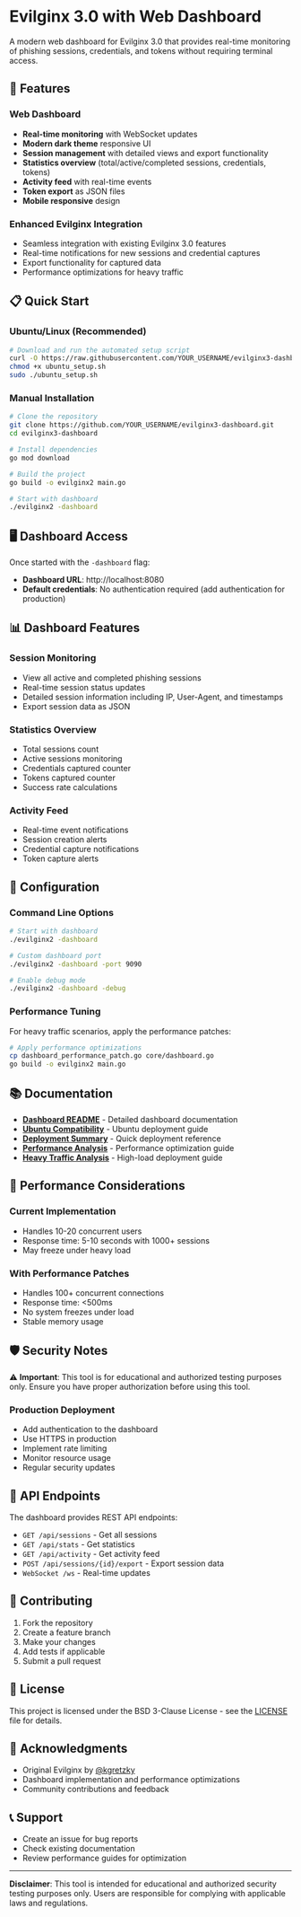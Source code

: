 # Evilginx 3.0 with Web Dashboard

A modern web dashboard for Evilginx 3.0 that provides real-time monitoring of phishing sessions, credentials, and tokens without requiring terminal access.

## 🚀 Features

### Web Dashboard
- **Real-time monitoring** with WebSocket updates
- **Modern dark theme** responsive UI
- **Session management** with detailed views and export functionality
- **Statistics overview** (total/active/completed sessions, credentials, tokens)
- **Activity feed** with real-time events
- **Token export** as JSON files
- **Mobile responsive** design

### Enhanced Evilginx Integration
- Seamless integration with existing Evilginx 3.0 features
- Real-time notifications for new sessions and credential captures
- Export functionality for captured data
- Performance optimizations for heavy traffic

## 📋 Quick Start

### Ubuntu/Linux (Recommended)
```bash
# Download and run the automated setup script
curl -O https://raw.githubusercontent.com/YOUR_USERNAME/evilginx3-dashboard/main/ubuntu_setup.sh
chmod +x ubuntu_setup.sh
sudo ./ubuntu_setup.sh
```

### Manual Installation
```bash
# Clone the repository
git clone https://github.com/YOUR_USERNAME/evilginx3-dashboard.git
cd evilginx3-dashboard

# Install dependencies
go mod download

# Build the project
go build -o evilginx2 main.go

# Start with dashboard
./evilginx2 -dashboard
```

## 🖥️ Dashboard Access

Once started with the `-dashboard` flag:
- **Dashboard URL**: http://localhost:8080
- **Default credentials**: No authentication required (add authentication for production)

## 📊 Dashboard Features

### Session Monitoring
- View all active and completed phishing sessions
- Real-time session status updates
- Detailed session information including IP, User-Agent, and timestamps
- Export session data as JSON

### Statistics Overview
- Total sessions count
- Active sessions monitoring
- Credentials captured counter
- Tokens captured counter
- Success rate calculations

### Activity Feed
- Real-time event notifications
- Session creation alerts
- Credential capture notifications
- Token capture alerts

## 🔧 Configuration

### Command Line Options
```bash
# Start with dashboard
./evilginx2 -dashboard

# Custom dashboard port
./evilginx2 -dashboard -port 9090

# Enable debug mode
./evilginx2 -dashboard -debug
```

### Performance Tuning
For heavy traffic scenarios, apply the performance patches:
```bash
# Apply performance optimizations
cp dashboard_performance_patch.go core/dashboard.go
go build -o evilginx2 main.go
```

## 📚 Documentation

- **[Dashboard README](DASHBOARD_README.md)** - Detailed dashboard documentation
- **[Ubuntu Compatibility](UBUNTU_COMPATIBILITY.md)** - Ubuntu deployment guide
- **[Deployment Summary](DEPLOYMENT_SUMMARY.md)** - Quick deployment reference
- **[Performance Analysis](PERFORMANCE_ANALYSIS.md)** - Performance optimization guide
- **[Heavy Traffic Analysis](HEAVY_TRAFFIC_ANALYSIS.md)** - High-load deployment guide

## 🚨 Performance Considerations

### Current Implementation
- Handles 10-20 concurrent users
- Response time: 5-10 seconds with 1000+ sessions
- May freeze under heavy load

### With Performance Patches
- Handles 100+ concurrent connections
- Response time: <500ms
- No system freezes under load
- Stable memory usage

## 🛡️ Security Notes

⚠️ **Important**: This tool is for educational and authorized testing purposes only. Ensure you have proper authorization before using this tool.

### Production Deployment
- Add authentication to the dashboard
- Use HTTPS in production
- Implement rate limiting
- Monitor resource usage
- Regular security updates

## 🔄 API Endpoints

The dashboard provides REST API endpoints:
- `GET /api/sessions` - Get all sessions
- `GET /api/stats` - Get statistics
- `GET /api/activity` - Get activity feed
- `POST /api/sessions/{id}/export` - Export session data
- `WebSocket /ws` - Real-time updates

## 🤝 Contributing

1. Fork the repository
2. Create a feature branch
3. Make your changes
4. Add tests if applicable
5. Submit a pull request

## 📄 License

This project is licensed under the BSD 3-Clause License - see the [LICENSE](LICENSE) file for details.

## 🙏 Acknowledgments

- Original Evilginx by [@kgretzky](https://github.com/kgretzky)
- Dashboard implementation and performance optimizations
- Community contributions and feedback

## 📞 Support

- Create an issue for bug reports
- Check existing documentation
- Review performance guides for optimization

---

**Disclaimer**: This tool is intended for educational and authorized security testing purposes only. Users are responsible for complying with applicable laws and regulations.
